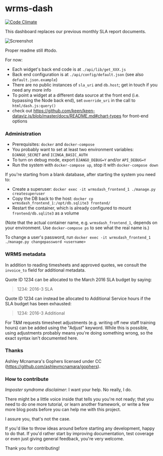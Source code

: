 # wrms-dash

[![Code Climate](https://codeclimate.com/github/jlabusch/wrms-dash/badges/gpa.svg)](https://codeclimate.com/github/jlabusch/wrms-dash)

This dashboard replaces our previous monthly SLA report documents.

![Screenshot](https://github.com/jlabusch/wrms-dash/raw/master/example.png)

Proper readme still #todo.

For now:

 - Each widget's back end code is at `./api/lib/get_XXX.js`
 - Back end configuration is at `./api/config/default.json` (see also `default.json.example`)
 - There are no public instances of `sla_uri` and `db.host`; get in touch if you need any more info
 - To point a widget at a different data source at the front end (i.e. bypassing the Node back end), set `override_uri` in the call to `html/dash.js:query()`
 - check out https://github.com/keen/keen-dataviz.js/blob/master/docs/README.md#chart-types for front-end options


### Administration

 - Prerequisites: `docker` and `docker-compose`
 - You probably want to set at least two environment variables: `DJANGO_SECRET` and `ICINGA_BASIC_AUTH`
 - To turn on debug mode, export `DJANGO_DEBUG=Y` and/or `API_DEBUG=Y`
 - Run the system with `docker-compose up`, stop it with `docker-compose down`


If you're starting from a blank database, after starting the system you need to:

 - Create a superuser: `docker exec -it wrmsdash_frontend_1 ./manage.py createsuperuser`
 - Copy the DB back to the host: `docker cp wrmsdash_frontend_1:/opt/db.sqlite3 frontend/`
 - Restart the container, which is already configured to mount `frontend/db.sqlite3` as a volume

(Note that the actual container name, e.g. `wrmsdash_frontend_1`, depends on your environment. Use `docker-compose ps` to see what the real name is.)

To change a user's password, run `docker exec -it wrmsdash_frontend_1 ./manage.py changepassword <username>`


### WRMS metadata

In addition to reading timesheets and approved quotes, we consult the `invoice_to` field for additional metadata.

Quote ID 1234 can be allocated to the March 2016 SLA budget by saying:

> 1234: 2016-3 SLA

Quote ID 1234 can instead be allocated to Additional Service hours if the SLA budget has been exhausted:

> 1234: 2016-3 Additional

For T&M requests timesheet adjustments (e.g. writing off new staff training hours) can be added using the "Adjust" keyword. While this is possible, using adjustments probably means you're doing something wrong, so the exact syntax isn't documented here.


### Thanks

Ashley Mcnamara's Gophers licensed under CC (https://github.com/ashleymcnamara/gophers).


### How to contribute

*Imposter syndrome disclaimer*: I want your help. No really, I do.

There might be a little voice inside that tells you you're not ready; that you need to do one more tutorial, or learn another framework, or write a few more blog posts before you can help me with this project.

I assure you, that's not the case.

If you'd like to throw ideas around before starting any development, happy to do that. If you'd rather start by improving documentation, test coverage or even just giving general feedback, you're very welcome.

Thank you for contributing!
